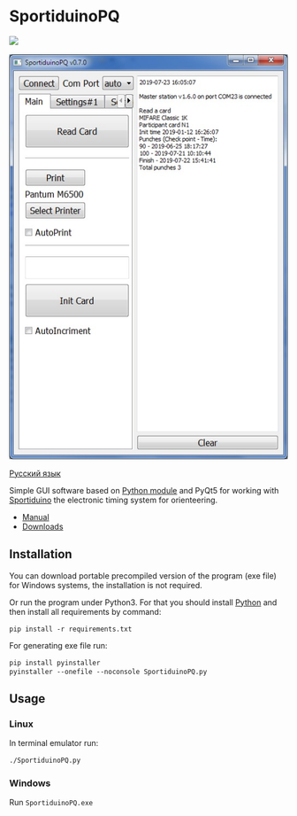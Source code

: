 # SportiduinoPQ

![](https://github.com/sportiduino/SportiduinoPQ/workflows/Python%20package/badge.svg)

![SportiduinoPQ Screenshot](/images/main1.JPG)

[Русский язык](README.ru.md)

Simple GUI software based on [Python module](https://github.com/sportiduino/sportiduinoPython) 
and PyQt5 for working with [Sportiduino](https://github.com/sportiduino/sportiduino) the electronic timing system for orienteering.

- [Manual](https://github.com/sportiduino/sportiduino/blob/master/Doc/en/UserManual.md)
- [Downloads](https://github.com/sportiduino/SportiduinoPQ/releases)


## Installation

You can download portable precompiled version of the program (exe file) for Windows systems,
the installation is not required. 

Or run the program under Python3.
For that you should install [Python](https://www.python.org/) and then install all requirements by command:

```commandline
pip install -r requirements.txt
```

For generating exe file run:

```commandline
pip install pyinstaller
pyinstaller --onefile --noconsole SportiduinoPQ.py
```

## Usage

### Linux

In terminal emulator run:

```sh
./SportiduinoPQ.py
```

### Windows

Run `SportiduinoPQ.exe`

